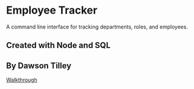 # Employee Tracker
A command line interface for tracking departments, roles, and employees.

## Created with Node and SQL

## By Dawson Tilley

[Walkthrough](./assets/Walkthrough.mp4)